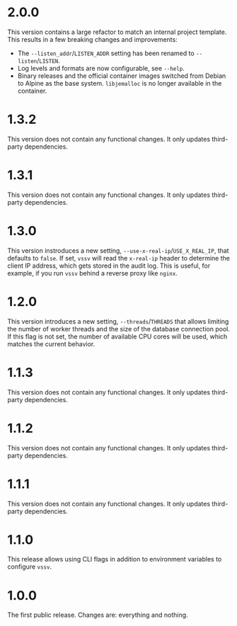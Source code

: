 # 2.0.0

This version contains a large refactor to match an internal project template. This results in a few breaking changes and improvements:

- The `--listen_addr`/`LISTEN_ADDR` setting has been renamed to `--listen`/`LISTEN`.
- Log levels and formats are now configurable, see `--help`.
- Binary releases and the official container images switched from Debian to Alpine as the base system. `libjemalloc` is no longer available in the container.

# 1.3.2

This version does not contain any functional changes. It only updates third-party dependencies.

# 1.3.1

This version does not contain any functional changes. It only updates third-party dependencies.

# 1.3.0

This version instroduces a new setting, `--use-x-real-ip`/`USE_X_REAL_IP`, that defaults to `false`. If set, `vssv` will read the `x-real-ip` header to determine the client IP address, which gets stored in the audit log. This is useful, for example, if you run `vssv` behind a reverse proxy like `nginx`.

# 1.2.0

This version introduces a new setting, `--threads`/`THREADS` that allows limiting the number of worker threads and the size of the database connection pool. If this flag is not set, the number of available CPU cores will be used, which matches the current behavior.

# 1.1.3

This version does not contain any functional changes. It only updates third-party dependencies.

# 1.1.2

This version does not contain any functional changes. It only updates third-party dependencies.

# 1.1.1

This version does not contain any functional changes. It only updates third-party dependencies.

# 1.1.0

This release allows using CLI flags in addition to environment variables to configure `vssv`.

# 1.0.0

The first public release. Changes are: everything and nothing.
